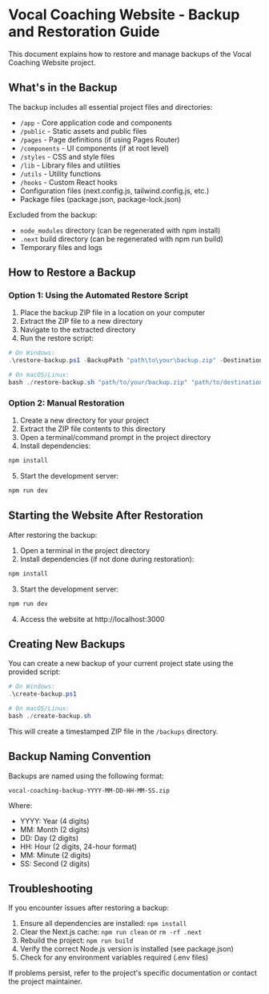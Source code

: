# Vocal Coaching Website - Backup and Restoration Guide

This document explains how to restore and manage backups of the Vocal Coaching Website project.

## What's in the Backup

The backup includes all essential project files and directories:

- `/app` - Core application code and components
- `/public` - Static assets and public files
- `/pages` - Page definitions (if using Pages Router)
- `/components` - UI components (if at root level)
- `/styles` - CSS and style files
- `/lib` - Library files and utilities
- `/utils` - Utility functions
- `/hooks` - Custom React hooks
- Configuration files (next.config.js, tailwind.config.js, etc.)
- Package files (package.json, package-lock.json)

Excluded from the backup:
- `node_modules` directory (can be regenerated with npm install)
- `.next` build directory (can be regenerated with npm run build)
- Temporary files and logs

## How to Restore a Backup

### Option 1: Using the Automated Restore Script

1. Place the backup ZIP file in a location on your computer
2. Extract the ZIP file to a new directory
3. Navigate to the extracted directory
4. Run the restore script:

```powershell
# On Windows:
.\restore-backup.ps1 -BackupPath "path\to\your\backup.zip" -DestinationPath "path\to\destination"

# On macOS/Linux:
bash ./restore-backup.sh "path/to/your/backup.zip" "path/to/destination"
```

### Option 2: Manual Restoration

1. Create a new directory for your project
2. Extract the ZIP file contents to this directory
3. Open a terminal/command prompt in the project directory
4. Install dependencies:

```bash
npm install
```

5. Start the development server:

```bash
npm run dev
```

## Starting the Website After Restoration

After restoring the backup:

1. Open a terminal in the project directory
2. Install dependencies (if not done during restoration):

```bash
npm install
```

3. Start the development server:

```bash
npm run dev
```

4. Access the website at http://localhost:3000

## Creating New Backups

You can create a new backup of your current project state using the provided script:

```powershell
# On Windows:
.\create-backup.ps1

# On macOS/Linux:
bash ./create-backup.sh
```

This will create a timestamped ZIP file in the `/backups` directory.

## Backup Naming Convention

Backups are named using the following format:

```
vocal-coaching-backup-YYYY-MM-DD-HH-MM-SS.zip
```

Where:
- YYYY: Year (4 digits)
- MM: Month (2 digits)
- DD: Day (2 digits)
- HH: Hour (2 digits, 24-hour format)
- MM: Minute (2 digits)
- SS: Second (2 digits)

## Troubleshooting

If you encounter issues after restoring a backup:

1. Ensure all dependencies are installed: `npm install`
2. Clear the Next.js cache: `npm run clean` or `rm -rf .next`
3. Rebuild the project: `npm run build`
4. Verify the correct Node.js version is installed (see package.json)
5. Check for any environment variables required (.env files)

If problems persist, refer to the project's specific documentation or contact the project maintainer. 